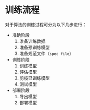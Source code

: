 
# 训练流程

对于算法的训练过程可分为以下几步进行：

* 准确阶段
    1. 准备训练数据
    2. 准备预训练模型
    3. 准备规范文件（`spec file`）
* 训练阶段
    1. 训练模型
    2. 评估模型
    3. 剪枝已训练模型
    4. 测试模型
* 部署阶段
    1. 导出模型
    2. 部署模型